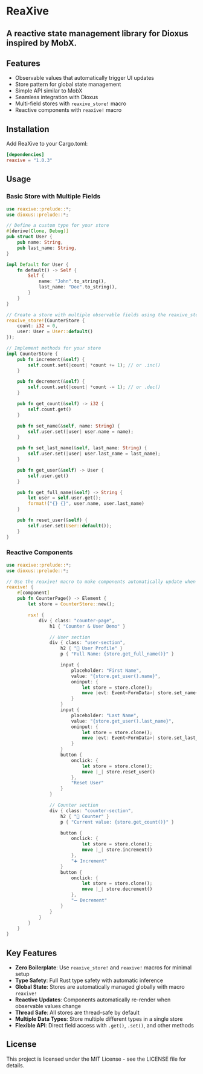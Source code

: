 # ReaXive

## A reactive state management library for Dioxus inspired by MobX.

## Features

- Observable values that automatically trigger UI updates
- Store pattern for global state management
- Simple API similar to MobX
- Seamless integration with Dioxus
- Multi-field stores with `reaxive_store!` macro
- Reactive components with `reaxive!` macro

## Installation

Add ReaXive to your Cargo.toml:

```toml
[dependencies]
reaxive = "1.0.3"
```

## Usage

### Basic Store with Multiple Fields

```rust
use reaxive::prelude::*;
use dioxus::prelude::*;

// Define a custom type for your store
#[derive(Clone, Debug)]
pub struct User {
    pub name: String,
    pub last_name: String,
}

impl Default for User {
    fn default() -> Self {
        Self {
            name: "John".to_string(),
            last_name: "Doe".to_string(),
        }
    }
}

// Create a store with multiple observable fields using the reaxive_store! macro
reaxive_store!(CounterStore {
    count: i32 = 0,
    user: User = User::default()
});

// Implement methods for your store
impl CounterStore {
    pub fn increment(&self) {
        self.count.set(|count| *count += 1); // or .inc()
    }

    pub fn decrement(&self) {
        self.count.set(|count| *count -= 1); // or .dec()
    }

    pub fn get_count(&self) -> i32 {
        self.count.get()
    }

    pub fn set_name(&self, name: String) {
        self.user.set(|user| user.name = name);
    }

    pub fn set_last_name(&self, last_name: String) {
        self.user.set(|user| user.last_name = last_name);
    }

    pub fn get_user(&self) -> User {
        self.user.get()
    }

    pub fn get_full_name(&self) -> String {
        let user = self.user.get();
        format!("{} {}", user.name, user.last_name)
    }

    pub fn reset_user(&self) {
        self.user.set(User::default());
    }
}
```

### Reactive Components

```rust
use reaxive::prelude::*;
use dioxus::prelude::*;

// Use the reaxive! macro to make components automatically update when store values change
reaxive! {
    #[component]
    pub fn CounterPage() -> Element {
        let store = CounterStore::new();

        rsx! {
            div { class: "counter-page",
                h1 { "Counter & User Demo" }

                // User section
                div { class: "user-section",
                    h2 { "👤 User Profile" }
                    p { "Full Name: {store.get_full_name()}" }

                    input {
                        placeholder: "First Name",
                        value: "{store.get_user().name}",
                        oninput: {
                            let store = store.clone();
                            move |evt: Event<FormData>| store.set_name(evt.value())
                        }
                    }
                    input {
                        placeholder: "Last Name",
                        value: "{store.get_user().last_name}",
                        oninput: {
                            let store = store.clone();
                            move |evt: Event<FormData>| store.set_last_name(evt.value())
                        }
                    }
                    button {
                        onclick: {
                            let store = store.clone();
                            move |_| store.reset_user()
                        },
                        "Reset User"
                    }
                }

                // Counter section
                div { class: "counter-section",
                    h2 { "🔢 Counter" }
                    p { "Current value: {store.get_count()}" }

                    button {
                        onclick: {
                            let store = store.clone();
                            move |_| store.increment()
                        },
                        "➕ Increment"
                    }
                    button {
                        onclick: {
                            let store = store.clone();
                            move |_| store.decrement()
                        },
                        "➖ Decrement"
                    }
                }
            }
        }
    }
}
```

## Key Features

- **Zero Boilerplate**: Use `reaxive_store!` and `reaxive!` macros for minimal setup
- **Type Safety**: Full Rust type safety with automatic inference
- **Global State**: Stores are automatically managed globally with macro `reaxive!`
- **Reactive Updates**: Components automatically re-render when observable values change
- **Thread Safe**: All stores are thread-safe by default
- **Multiple Data Types**: Store multiple different types in a single store
- **Flexible API**: Direct field access with `.get()`, `.set()`, and other methods

## License

This project is licensed under the MIT License - see the LICENSE file for details.
